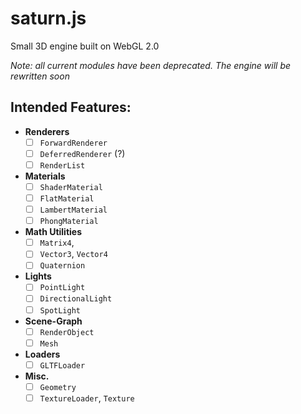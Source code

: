 # saturn.js
Small 3D engine built on WebGL 2.0

*Note: all current modules have been deprecated. The engine will be rewritten soon*


## Intended Features:
* **Renderers**
  - [ ] `ForwardRenderer`
  - [ ] `DeferredRenderer` (?)
  - [ ] `RenderList`

* **Materials**
  - [ ] `ShaderMaterial`
  - [ ] `FlatMaterial`
  - [ ] `LambertMaterial`
  - [ ] `PhongMaterial`
  
* **Math Utilities**
  - [ ] `Matrix4`,
  - [ ] `Vector3`, `Vector4`
  - [ ] `Quaternion` 

* **Lights**
  - [ ] `PointLight`
  - [ ] `DirectionalLight`
  - [ ] `SpotLight`

* **Scene-Graph**
  - [ ] `RenderObject`
  - [ ] `Mesh`

* **Loaders**
  - [ ] `GLTFLoader`

* **Misc.**
  - [ ] `Geometry`
  - [ ] `TextureLoader`, `Texture`
